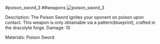 #poison_sword_3
##weapons
![poison_sword_3](https://dragon-force-studio.com/images/EF_wiki/poison_sword_3.png)

Description: The Poison Sword ignites your oponent on poison upon contact.  This weapon is only obtainable via a pattern(blueprint), crafted in the dracolyte forge. 
Damage: 10 

Materials: Poison Sword